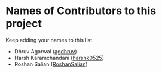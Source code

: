 # Names of Contributors to this project

Keep adding your names to this list.

* Dhruv Agarwal ([agdhruv](https://github.com/agdhruv))
* Harsh Karamchandani ([harshk0525](https://github.com/harshk0525))
* Roshan Salian ([RoshanSalian](https://github.com/RoshanSalian))

